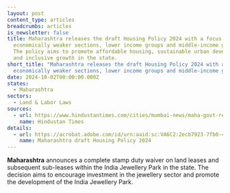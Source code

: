 ```yaml
---
layout: post
content_type: articles
breadcrumbs: articles
is_newsletter: false
title: Maharashtra releases the draft Housing Policy 2024 with a focus on
  economically weaker sections, lower income groups and middle-income groups.
  The policy aims to promote affordable housing, sustainable urban development,
  and inclusive growth in the state.
short_title: "Maharashtra releases the draft Housing Policy 2024 with a focus on
  economically weaker sections, lower income groups and middle-income groups. "
date: 2024-10-02T00:00:00.000Z
states:
  - Maharashtra
sectors:
  - Land & Labor Laws
sources:
  - url: https://www.hindustantimes.com/cities/mumbai-news/maha-govt-releases-draft-of-new-housing-policy-focuses-on-ews-middleclass-101727465249569.html
    name: Hindustan Times
details:
  - url: https://acrobat.adobe.com/id/urn:aaid:sc:VA6C2:2ecb7923-7fb0-4e42-9c5a-aa9634357825
    name: Maharashtra draft Housing Policy 2024
---
```

**Maharashtra** announces a complete stamp duty waiver on land leases and subsequent sub-leases within the India Jewellery Park in the state. The decision aims to encourage investment in the jewellery sector and promote the development of the India Jewellery Park.
